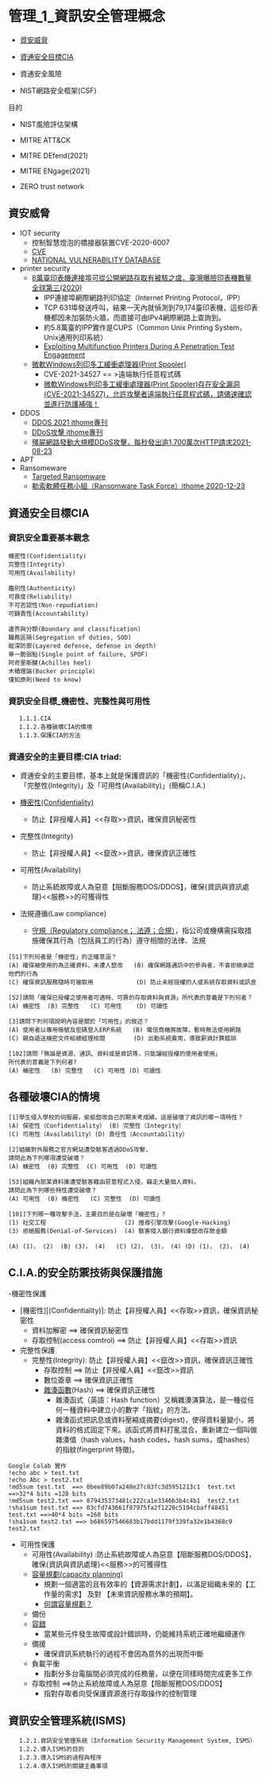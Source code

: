 # 管理_1_資訊安全管理概念

- [資安威脅](#資安威脅)

- [資通安全目標CIA](#資通安全目標CIA)

- 資通安全風險

- NIST網路安全框架(CSF)

目的

- NIST風險評估架構

- MITRE ATT&CK
- MITRE DEfend(2021)
- MITRE ENgage(2021)
- ZERO trust network

## 資安威脅
- IOT security
  - 控制智慧燈泡的橋接器裝置CVE-2020-6007
  - [CVE](https://cve.mitre.org/)
  - [NATIONAL VULNERABILITY DATABASE](https://nvd.nist.gov/vuln/detail/CVE-2020-6007)
- printer security  
  - [8萬臺印表機連接埠可從公開網路存取有被駭之虞，臺灣曝險印表機數量全球第三(2020)](https://www.ithome.com.tw/news/138421)
    - IPP連接埠網際網路列印協定（Internet Printing Protocol，IPP）
    - TCP 631埠發送呼叫，結果一天內就偵測到79,174臺印表機，這些印表機都因未加裝防火牆，而直接可由IPv4網際網路上查詢到。
    - 約5.8萬臺的IPP實作是CUPS（Common Unix Printing System，Unix通用列印系統）
    - [Exploiting Multifunction Printers During A Penetration Test Engagement](https://medium.com/@nickvangilder/exploiting-multifunction-printers-during-a-penetration-test-engagement-28d3840d8856)
  - [微軟Windows列印多工緩衝處理器(Print Spooler)](https://www.ithome.com.tw/news/145579)
    - CVE-2021-34527  == >遠端執行任意程式碼
    - [微軟Windows列印多工緩衝處理器(Print Spooler)存在安全漏洞(CVE-2021-34527)，允許攻擊者遠端執行任意程式碼，請儘速確認並進行防護補強！]()
- DDOS
  - [DDOS 2021 ithome專刊](https://www.ithome.com.tw/tags/ddos) 
  - [DDoS攻擊 ithome專刊](https://www.ithome.com.tw/tags/ddos%E6%94%BB%E6%93%8A)
  - [殭屍網路發動大規模DDoS攻擊，每秒發出逾1,700萬次HTTP請求2021-08-23](https://www.ithome.com.tw/news/146339)
- APT
- Ransomeware
  - [Targeted Ransomware](https://www.ithome.com.tw/tags/targeted-ransomware) 
  - [勒索軟體任務小組（Ransomware Task Force）ithome 2020-12-23](https://www.ithome.com.tw/news/141825)

## 資通安全目標CIA

### 資訊安全重要基本觀念
```
機密性(Confidentiality)
完整性(Integrity)
可用性(Availability)

鑑別性(Authenticity)
可靠度(Reliability)
不可否認性(Non-repudiation)
可歸責性(Accountability)
```
```
邊界與分類(Boundary and classification)
職務區隔(Segregation of duties, SOD)
縱深防禦(Layered defense, defense in depth)
單一脆弱點(Single point of failure, SPOF)
阿奇里斯腱(Achilles heel)
木桶理論(Bucker principle）
僅知原則(Need to know)
```

### 資訊安全目標_機密性、完整性與可用性
```
   1.1.1.CIA
   1.1.2.各種破壞CIA的情境
   1.1.3.保護CIA的方法
```

### 資通安全的主要目標:CIA triad:

- 資通安全的主要目標，基本上就是保護資訊的「機密性(Confidentiality)」、「完整性(Integrity)」及「可用性(Availability)」(簡稱C.I.A.)

- [機密性](https://zh.wikipedia.org/wiki/%E4%BF%9D%E5%AF%86)[(Confidentiality)](https://en.wikipedia.org/wiki/Confidentiality)
  - 防止【非授權人員】<<存取>>資訊，確保資訊秘密性
- 完整性(Integrity)
  - 防止【非授權人員】<<竄改>>資訊，確保資訊正確性
- 可用性(Availability)
  - 防止系統故障或人為惡意【阻斷服務DOS/DDOS】，確保{資訊與資訊處理}<<服務>>的可獲得性

- 法規遵循(Law compliance)
  - [守規（Regulatory compliance； 法遵；合規）](https://zh.wikipedia.org/wiki/%E5%AE%88%E8%A7%84)，指公司或機構需採取措施確保其行為（包括員工的行為）遵守相關的法律、法規 

```
[51]下列何者是「機密性」的正確意涵？
(A) 確保被使用的為正確資料，未遭人竄改   (B) 確保網路通訊中的參與者，不會拒絕承認他們的行為
(C) 確保資訊服務隨時可被取用            (D) 防止未經授權的人或系統存取資料或訊息
```

```
[52]請問「確保已授權之使用者可適時、可靠的存取資料與資源」所代表的意義是下列何者？
(A) 機密性  (B) 完整性   (C) 可用性    (D) 可讀性
```

```
[3]請問下列何項說明內容是關於「可用性」的敘述？
(A) 使用者以專用帳號及密碼登入ERP系統   (B) 電信商機房故障，暫時無法使用網路
(C) 親自遞送機密文件給總經理核閱        (D) 出勤系統異常，導致薪資計算錯誤
```

```
[102]請問「無論是資源、通訊、資料或是資訊等，只能讓經授權的使用者使用」
所代表的意義是下列何者?
(A) 機密性   (B) 完整性   (C) 可用性 (D) 可讀性
```
## 各種破壞CIA的情境
```
[1]學生侵入學校的伺服器，偷偷竄改自己的期末考成績。這是破壞了資訊的哪一項特性？
(A) 保密性（Confidentiality） (B) 完整性（Integrity）
(C) 可用性（Availability）(D) 責任性（Accountability）
```

```
[2]組織對外服務之官方網站遭受駭客透過DDoS攻擊，
請問此為下列哪項遭受破壞？
(A) 機密性  (B) 完整性  (C) 可用性  (D) 可讀性
```

```
[53]組織內部某資料庫遭受駭客藉由惡意程式入侵，竊走大量個人資料，
請問此為下列哪些特性遭受破壞？
(A) 可用性  (B) 機密性   (C) 完整性  (D) 可讀性
```

```
[101]下列哪一種攻擊手法，主要目的是在破壞「機密性」?
(1) 社交工程                      (2) 搜尋引擎攻擊(Google-Hacking)
(3) 拒絕服務(Denial-of-Services)  (4) 駭客侵入銀行資料庫竄改存款金額

(A) (1)， (2)  (B) (3)， (4)   (C) (2)， (3)， (4) (D) (1)， (2)， (4)
```
## C.I.A.的安全防禦技術與保護措施
-機密性保護
 - [機密性][(Confidentiality)]: 防止【非授權人員】<<存取>>資訊，確保資訊秘密性
   - 資料加解密 ==> 確保資訊秘密性
   - 存取控制(access comtrol) ==> 防止【非授權人員】<<存取>>資訊
- 完整性保護
  - 完整性(Integrity): 防止【非授權人員】<<竄改>>資訊，確保資訊正確性
    - 存取控制 ==> 防止【非授權人員】<<竄改>>資訊
    - 數位簽章 ==> 確保資訊正確性
    - [雜湊函數](https://zh.wikipedia.org/wiki/%E6%95%A3%E5%88%97%E5%87%BD%E6%95%B8)(Hash) ==> 確保資訊正確性
      - 雜湊函式（英語：Hash function）又稱雜湊演算法，是一種從任何一種資料中建立小的數字「指紋」的方法。  
      - 雜湊函式把訊息或資料壓縮成摘要(digest)，使得資料量變小，將資料的格式固定下來。該函式將資料打亂混合，重新建立一個叫做雜湊值（hash values，hash codes，hash sums，或hashes）的指紋(fingerprint 特徵)。
```
Google Colab 實作
!echo abc > test.txt
!echo Abc > test2.txt
!md5sum test.txt  ==> 0bee89b07a248e27c83fc3d5951213c1  test.txt  ==>32*4 bits =128 bits
!md5sum test2.txt ==> 879435373481c222ca1e3346b3b4c4b1  test2.txt
!sha1sum test.txt ==> 03cfd743661f07975fa2f1220c5194cbaff48451  test.txt ==>40*4 bits =160 bits
!sha1sum test2.txt ==> b686597546683b17bdd1179f339fa32e1b4368c9  test2.txt
```

- 可用性保護
  - 可用性(Availability) :防止系統故障或人為惡意【阻斷服務DOS/DDOS】，確保{資訊與資訊處理}<<服務>>的可獲得性 
  - [容量規劃(capacity planning)](https://terms.naer.edu.tw/detail/1274018/)
    - 規劃一個適當的且有效率的【資源需求計劃】，以滿足組織未來的【工作量的需求】 及對 【未來資訊服務水準的預期】。
    - [何謂容量規劃？](https://www.microfocus.com/zh-tw/what-is/capacity-planning)
  - 備份
  - [容錯](https://terms.naer.edu.tw/detail/1308211/)
    - 當某些元件發生故障或設計錯誤時，仍能維持系統正確地繼續運作
  - 備援
    - 確保資訊系統執行的過程不會因為意外的出現而中斷
  - 負載平衡
    - 指劃分多台電腦間必須完成的任務量，以便在同樣時間完成更多工作
  - 存取控制 ==>防止系統故障或人為惡意【阻斷服務DOS/DDOS】
    - 指對存取者向受保護資源進行存取操作的控制管理  



## 資訊安全管理系統(ISMS)
```
   1.2.1.資訊安全管理系統（Information Security Management System, ISMS）
   1.2.2.導入ISMS的目的
   1.2.3.導入ISMS的過程與程序
   1.2.4.導入ISMS的關鍵主義事項
```
